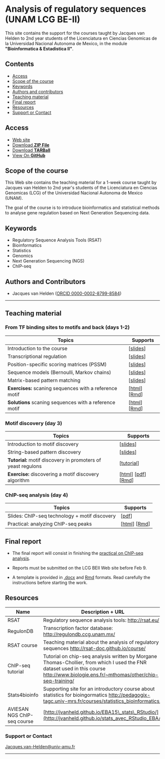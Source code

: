 # Analysis of regulatory sequences (UNAM LCG BE-II)

This site contains the support for the courses  taught by Jacques van Helden to 2nd year students of the
Licenciatura en Ciencias Genomicas de la Universidad Nacional Autonoma
de Mexico, in the module  **"Bioinformatica & Estadistica II"**.

## Contents

- [Access](#access)
- [Scope of the course](#scope-of-the-course)
- [Keywords](#keywords)
- [Authors and contributors](#authors-and-contributors)
- [Teaching material](#teaching-material)
- [Final report](#final-report)
- [Resources](#resources)
- [Support or Contact](#support-or-contact)

## Access

- [Web site](http://jvanheld.github.io/LCG_BEII/)
- [Download **ZIP File**](https://github.com/jvanheld/LCG_Bioinfo-II/zipball/master)
- [Download **TARBall**](https://github.com/jvanheld/LCG_Bioinfo-II/tarball/master)
- [View On **GitHub**](https://github.com/jvanheld/LCG_Bioinfo-II)

## Scope of the course

This Web site contains the teaching material for a 1-week course taught
by Jacques van Helden to 2nd year\'s students of the Licenciatura en
Ciencias Genomicas (LCG) of the Universidad Nacional Autonoma de Mexico
(UNAM).

The goal of the course is to introduce bioinformatics and statistical
methods to analyse gene regulation based on Next Generation Sequencing
data.

## Keywords

- Regulatory Sequence Analysis Tools (RSAT)
- Bioinformatics
- Statistics
- Genomics
- Next Generation Sequencing (NGS)
- ChIP-seq

## Authors and Contributors

- Jacques van Helden ([ORCID 0000-0002-8799-8584](https://orcid.org/0000-0002-8799-8584))


****************************************************************
## Teaching material

### From TF binding sites to motifs and back (days 1-2)


| Topics                                                | Supports |
|-------------------------------------------------------|----------|
| Introduction to the course | [[slides](slides/01_course-intro-contents.html)]
| Transcriptional regulation | [[slides](http://rsat-doc.github.io/course/pdf_files/01.2_regulatory_sequences_intro.pdf)] |
| Position-specific scoring matrices (PSSM) | [[slides](http://rsat-doc.github.io/course/pdf_files/01.4.PSSM_theory.pdf)] |
| Sequence models (Bernoulli, Markov chains) | [[slides](http://rsat-doc.github.io/course/pdf_files/01.3.sequence_models.pdf)] |
| Matrix-based pattern matching | [[slides](http://rsat-doc.github.io/course/pdf_files/02.3.pattern_matching_matrices.pdf)] |
| **Exercises:** scaning sequences with a reference motif |  [[html](practicals/motif_search_RegulonDB/motif_search_RegulonDB.html)] [[Rmd](https://raw.githubusercontent.com/jvanheld/LCG_BEII/gh-pages/practicals/motif_search_RegulonDB/motif_search_RegulonDB.Rmd)]  |
| **Solutions** scaning sequences with a reference motif |  [[html](practicals/motif_search_RegulonDB/motif_search_RegulonDB_solutions.html)] [[Rmd](https://raw.githubusercontent.com/jvanheld/LCG_BEII/gh-pages/practicals/motif_search_RegulonDB/motif_search_RegulonDB_solutions.Rmd)] | 
  
### Motif discovery (day 3)

| Topics                                                | Supports |
|-------------------------------------------------------|----------|
| Introduction to motif discovery |  [[slides](http://rsat-doc.github.io/course/pdf_files/03.1.pattern_discovery_intro.pdf)] |
| String-based pattern discovery | [[slides](http://rsat-doc.github.io/course/pdf_files/03.2.1.pattern_discovery_strings.pdf)] |
| **Tutorial:** motif discovery in promoters of yeast regulons | [[tutorial](practicals/motif_discovery/motif_discovery_yeast_regulons.html)]
| **Exercise:** discovering a motif discovery algorithm | [[html](practicals/motif_discovery/discovering_a_motif_discovery_algorithm.html)] [[pdf](practicals/motif_discovery/discovering_a_motif_discovery_algorithm.pdf)] [[Rmd](https://raw.githubusercontent.com/jvanheld/LCG_BEII/gh-pages/practicals/motif_discovery/discovering_a_motif_discovery_algorithm.Rmd)] |

### ChIP-seq analysis (day 4)

| Topics                                                | Supports |
|-------------------------------------------------------|----------|
| Slides: ChIP-seq technology + motif discovery | [[pdf](slides/ChIP-seq_compilation.pdf)]|
| Practical: analyzing ChIP-seq peaks | [[html](practicals/chip-seq_analysis/chip-seq_analysis.html)] [[Rmd](https://raw.githubusercontent.com/jvanheld/LCG_BEII/gh-pages/practicals/chip-seq_analysis/chip-seq_analysis.Rmd)] |

## Final report

- The final report will consist in finishing the [practical on ChIP-seq analysis](practicals/chip-seq_analysis/chip-seq_analysis.html). 

- Reports must be submitted on the LCG BEII Web site before Feb 9. 

- A template is provided in [.docx](practicals/chip-seq_analysis/LASTNAME_Firstname_chip-seq_analysis_report.docx) and [Rmd](https://raw.githubusercontent.com/jvanheld/LCG_BEII/gh-pages/practicals/chip-seq_analysis/LASTNAME_Firstname_chip-seq_analysis_report.Rmd) formats. Read carefully the instructions before starting the work. 

## Resources

| Name   | Description + URL |
|------------------|-----------------------------------------------|
| RSAT | Regulatory sequence analysis tools: <http://rsat.eu/> |
| RegulonDB | Transcription factor database: <http://regulondb.ccg.unam.mx/> |
| RSAT course | Teaching material about the analysis of regulatory sequences <http://rsat-doc.github.io/course/> |
| ChIP-seq tutorial | Tutorial on chip-seq analysis written by Morgane Thomas-Chollier, from which I used the FNR dataset used in this course <http://www.biologie.ens.fr/~mthomas/other/chip-seq-training/> |
| Stats4bioinfo | Supporting site for an introductory course about statistics for bioingormatics  <http://pedagogix-tagc.univ-mrs.fr/courses/statistics_bioinformatics/> |
|  AVIESAN NGS ChIP-seq course |  [http://jvanheld.github.io/EBA15\_stats\_RStudio/](http://jvanheld.github.io/stats_avec_RStudio_EBA/) |


### Support or Contact

<Jacques.van-Helden@univ-amu.fr>

****************************************************************
